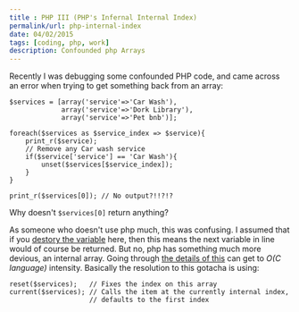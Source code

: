 ```yaml
---
title : PHP III (PHP's Infernal Internal Index)
permalink/url: php-internal-index
date: 04/02/2015
tags: [coding, php, work]
description: Confounded php Arrays
---
```


 Recently I was debugging some confounded PHP code, and came across an error when trying to get something back from an array:

    $services = [array('service'=>'Car Wash'),
                 array('service'=>'Dork Library'),
                 array('service'=>'Pet bnb')];

    foreach($services as $service_index => $service){
        print_r($service);
        // Remove any Car wash service
        if($service['service'] == 'Car Wash'){
            unset($services[$service_index]);
        }
    }

    print_r($services[0]); // No output?!!?!?

Why doesn't `$services[0]` return anything?

As someone who doesn't use php much, this was confusing. I assumed that if you [destory the variable](http://php.net/manual/en/function.unset.php) here, then this means the next variable in line would of course be returned. But no, php has something much more devious, an internal array. Going through [the details of this](http://nikic.github.io/2012/03/28/Understanding-PHPs-internal-array-implementation.html) can get to *O(*C language*)* intensity. Basically the resolution to this gotacha is using:

    reset($services);   // Fixes the index on this array
    current($services); // Calls the item at the currently internal index,
                        // defaults to the first index